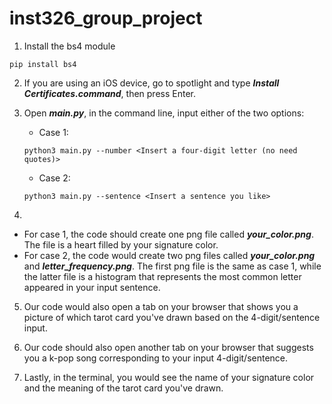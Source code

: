 # inst326_group_project
1. Install the bs4 module
```
pip install bs4
```
2. If you are using an iOS device, go to spotlight and type ***Install Certificates.command***, then press Enter.

3. Open ***main.py***, in the command line, input either of the two options:

   - Case 1:
    ```
    python3 main.py --number <Insert a four-digit letter (no need quotes)> 
    ```

   - Case 2: 
    ```
    python3 main.py --sentence <Insert a sentence you like>
    ```
4. 
- For case 1, the code should create one png file called ***your_color.png***. The file is a heart filled by your signature color. 
- For case 2, the code would create two png files called ***your_color.png*** and ***letter_frequency.png***. 
The first png file is the same as case 1, while the latter file is a histogram that represents the most common letter appeared in your input sentence.

5. Our code would also open a tab on your browser that shows you a picture of which tarot card you've drawn based on the 4-digit/sentence input. 

6. Our code should also open another tab on your browser that suggests you a k-pop song corresponding to your input 4-digit/sentence.

7. Lastly, in the terminal, you would see the name of your signature color and the meaning of the tarot card you've drawn.
